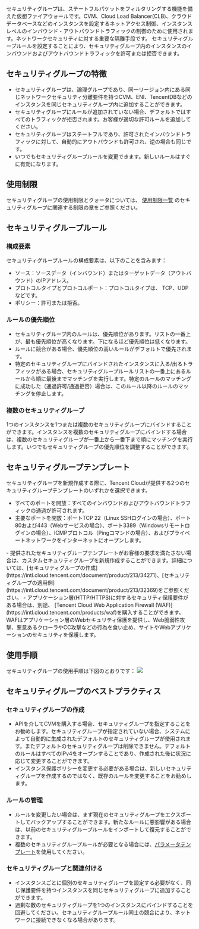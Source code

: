 セキュリティグループは、ステートフルパケットをフィルタリングする機能を備えた仮想ファイアウォールです。CVM、Cloud Load Balancer(CLB)、クラウドデータベースなどのインスタンスを設定するネットアクセス制御、インスタンスレベルのインバウンド・アウトバウンドトラフィックの制御のために使用されます。ネットワークセキュリティに対する重要な隔離手段です。
セキュリティグループルールを設定することにより、セキュリティグループ内のインスタンスのインバウンドおよびアウトバウンドトラフィックを許可または拒否できます。

## セキュリティグループの特徴
- セキュリティグループは、論理グループであり、同一リージョン内にある同じネットワークセキュリティ分離要件を持つCVM、ENI、TencentDBなどのインスタンスを同じセキュリティグループ内に追加することができます。
- セキュリティグループにルールが追加されていない場合、デフォルトではすべてのトラフィックが拒否されます。お客様が適切な許可ルールを追加してください。
- セキュリティグループはステートフルであり、許可されたインバウンドトラフィックに対して、自動的にアウトバウンドも許可され、逆の場合も同じです。
- いつでもセキュリティグループルールを変更できます。新しいルールはすぐに有効になります。

## 使用制限

セキュリティグループの使用制限とクォータについては、 [使用制限一覧](https://intl.cloud.tencent.com/document/product/213/15379) のセキュリティグループに関連する制限の章をご参照ください。

## セキュリティグループルール
### 構成要素
セキュリティグループルールの構成要素は、以下のことを含みます：
- ソース：ソースデータ（インバウンド）またはターゲットデータ（アウトバウンド）のIPアドレス。
- プロトコルタイプとプロトコルポート：プロトコルタイプは、 TCP、UDPなどです。
- ポリシー：許可または拒否。

### ルールの優先順位
- セキュリティグループ内のルールは、優先順位があります。リストの一番上が、最も優先順位が高くなります。下になるほど優先順位は低くなります。
- ルールに競合がある場合、優先順位の高いルールがデフォルトで優先されます。
- 特定のセキュリティグループにバインドされたインスタンスに入る/出るトラフィックがある場合、セキュリティグループルールリストの一番上にあるルールから順に最後までマッチングを実行します。特定のルールのマッチングに成功した（通過許可/通過拒否）場合は、このルール以降のルールのマッチングを停止します。

### 複数のセキュリティグループ
1つのインスタンスを1つまたは複数のセキュリティグループにバインドすることができます。インスタンスを複数のセキュリティグループにバインドする場合は、複数のセキュリティグループが一番上から一番下まで順にマッチングを実行します。いつでもセキュリティグループの優先順位を調整することができます。

## セキュリティグループテンプレート
セキュリティグループを新規作成する際に、Tencent Cloudが提供する2つのセキュリティグループテンプレートのいずれかを選択できます。
- すべてのポートを開放：すべてのインバウンドおよびアウトバウンドトラフィックの通過が許可されます。
- 主要なポートを開放：ポートTCP 22（Linux SSHログインの場合）、ポート80および443（Webサービスの場合）、ポート3389（Windowsリモートログインの場合）、ICMPプロトコル（Pingコマンドの場合）、およびプライベートネットワークをインターネットにオープンします。

<dx-alert infotype="explain" title="">
- 提供されたセキュリティグループテンプレートがお客様の要求を満たさない場合は、カスタムセキュリティグループを新規作成することができます。詳細については、[セキュリティグループの作成](https://intl.cloud.tencent.com/document/product/213/34271)、[セキュリティグループの適用例](https://intl.cloud.tencent.com/document/product/213/32369)をご参照ください。
- アプリケーション層(HTTP/HTTPS)に対するセキュリティ保護要件がある場合は、別途、 [Tencent Cloud Web Application Firewall (WAF)](https://intl.cloud.tencent.com/products/waf)を購入することができます。WAFはアプリケーション層のWebセキュリティ保護を提供し、Web脆弱性攻撃、悪意あるクローラやCC攻撃などの行為を食い止め、サイトやWebアプリケーションのセキュリティを保護します。
</dx-alert>



## 使用手順
セキュリティグループの使用手順は下図のとおりです：
![](https://main.qcloudimg.com/raw/fbd5b2ec62e94f2cfee45d8b125f3e82.png)

## セキュリティグループのベストプラクティス

### セキュリティグループの作成
- APIを介してCVMを購入する場合、セキュリティグループを指定することをお勧めします。セキュリティグループが指定されていない場合、システムによって自動的に生成されたデフォルトのセキュリティグループが使用されます。またデフォルトのセキュリティグループは削除できません。デフォルトのルールはすべてのIPv4をオープンすることであり、作成された後に状況に応じて変更することができます。
- インスタンス保護ポリシーを変更する必要がある場合は、新しいセキュリティグループを作成するのではなく、既存のルールを変更することをお勧めします。

### ルールの管理
- ルールを変更したい場合は、まず現在のセキュリティグループをエクスポートしてバックアップすることができます。新たなルールに悪影響がある場合は、以前のセキュリティグループルールをインポートして復元することができます。
- 複数のセキュリティグループルールが必要となる場合には、[パラメータテンプレート](https://intl.cloud.tencent.com/document/product/215/31867)を使用してください。

### セキュリティグループと関連付ける
- インスタンスごとに個別のセキュリティグループを設定する必要がなく、同じ保護要件を持つインスタンスを同じセキュリティグループに追加することができます。
- 過剰な数のセキュリティグループを1つのインスタンスにバインドすることを回避してください。セキュリティグループルール同士の競合により、ネットワークに接続できなくなる場合があります。

